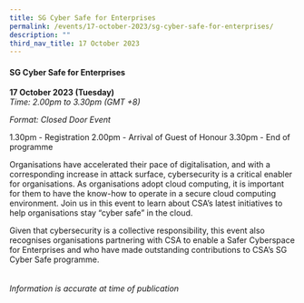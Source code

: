 ```yaml
---
title: SG Cyber Safe for Enterprises
permalink: /events/17-october-2023/sg-cyber-safe-for-enterprises/
description: ""
third_nav_title: 17 October 2023
---
```

#### **SG Cyber Safe for Enterprises**

**17 October 2023 (Tuesday)**  
*Time: 2.00pm to 3.30pm (GMT +8)*

*Format: Closed Door Event*

1.30pm - Registration
2.00pm - Arrival of Guest of Honour
3.30pm - End of programme

Organisations have accelerated their pace of digitalisation, and with a corresponding increase in attack surface, cybersecurity is a critical enabler for organisations. As organisations adopt cloud computing, it is important for them to have the know-how to operate in a secure cloud computing environment. Join us in this event to learn about CSA’s latest initiatives to help organisations stay “cyber safe” in the cloud.

Given that cybersecurity is a collective responsibility, this event also recognises organisations partnering with CSA to enable a Safer Cyberspace for Enterprises and who have made outstanding contributions to CSA’s SG Cyber Safe programme.
<br><br><br>
*Information is accurate at time of publication*